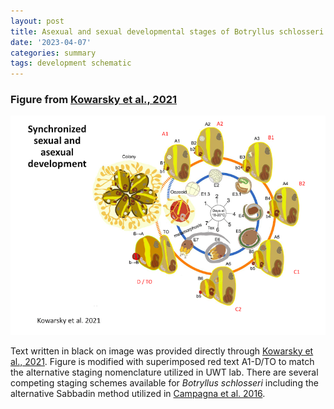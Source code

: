 ```yaml
---
layout: post
title: Asexual and sexual developmental stages of Botryllus schlosseri
date: '2023-04-07'
categories: summary
tags: development schematic
---
```


### Figure from [Kowarsky et al., 2021](https://doi.org/10.1016/j.celrep.2020.108681)

![developmental stages for asexual and sexual reproduction o marine tunicate](https://github.com/valeste/valeste.github.io/blob/master/assets/img/sex_asex_devo.jpeg?raw=true)

Text written in black on image was provided directly through [Kowarsky et al., 2021](https://doi.org/10.1016/j.celrep.2020.108681). Figure is modified with superimposed red text A1-D/TO to match the alternative staging nomenclature utilized in UWT lab. There are several competing staging schemes available for *Botryllus schlosseri*  including the alternative Sabbadin method utilized in [Campagna et al. 2016](https://doi.org/10.1186/s12864-016-2598-1).